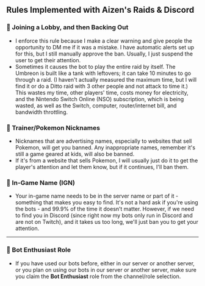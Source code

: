 ## Rules Implemented with Aizen's Raids & Discord

### 🚪 Joining a Lobby, and then Backing Out
* I enforce this rule because I make a clear warning and give people the opportunity to DM me if it was a mistake. I have automatic alerts set up for this, but I still manually approve the ban. Usually, I just suspend the user to get their attention.
* Sometimes it causes the bot to play the entire raid by itself. The Umbreon is built like a tank with leftovers; it can take 10 minutes to go through a raid. (I haven't actually measured the maximum time, but I will find it or do a Ditto raid with 3 other people and not attack to time it.) This wastes my time, other players' time, costs money for electricity, and the Nintendo Switch Online (NSO) subscription, which is being wasted, as well as the Switch, computer, router/internet bill, and bandwidth throttling.

### 🚫 Trainer/Pokemon Nicknames
* Nicknames that are advertising names, especially to websites that sell Pokemon, will get you banned. Any inappropriate names, remember it's still a game geared at kids, will also be banned.
* If it's from a website that sells Pokemon, I will usually just do it to get the player's attention and let them know, but if it continues, I'll ban them.

### 📝 In-Game Name (IGN)
* Your in-game name needs to be in the server name or part of it - something that makes you easy to find. It's not a hard ask if you're using the bots - and 99.9% of the time it doesn’t matter. However, if we need to find you in Discord (since right now my bots only run in Discord and are not on Twitch), and it takes us too long, we'll just ban you to get your attention.

---

### 🤖 Bot Enthusiast Role
* If you have used our bots before, either in our server or another server, or you plan on using our bots in our server or another server, make sure you claim the **Bot Enthusiast** role from the channel/role selection.
